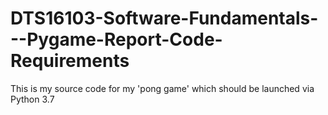 # DTS16103-Software-Fundamentals---Pygame-Report-Code-Requirements
This is my source code for my 'pong game' which should be launched via Python 3.7
